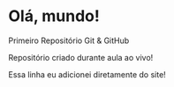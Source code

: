 # Olá, mundo!

 Primeiro Repositório Git & GitHub

Repositório criado durante aula ao vivo!

Essa linha eu adicionei diretamente do site!

